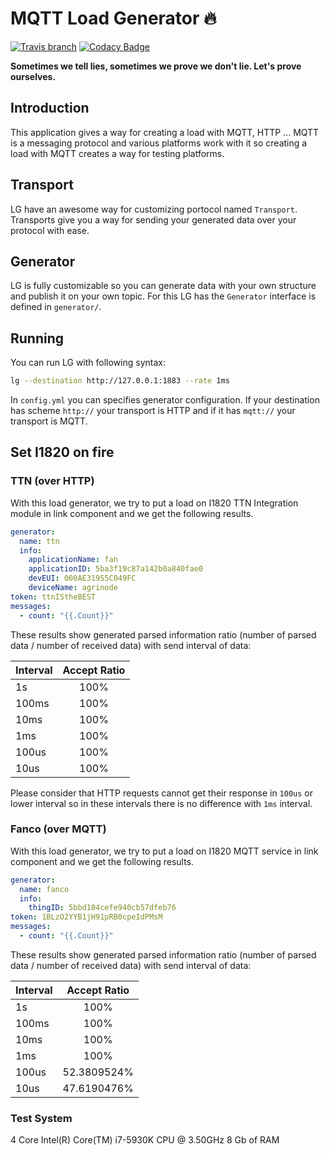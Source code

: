 # MQTT Load Generator :fire:

[![Travis branch](https://img.shields.io/travis/com/I1820/lg/master.svg?style=flat-square)](https://travis-ci.com/I1820/lg)
[![Codacy Badge](https://api.codacy.com/project/badge/Grade/b6019269d2cf4b11897acd4340e78bdc)](https://www.codacy.com/app/i1820/lg?utm_source=github.com&amp;utm_medium=referral&amp;utm_content=I1820/lg&amp;utm_campaign=Badge_Grade)

**Sometimes we tell lies, sometimes we prove we don't lie. Let's prove ourselves.**

## Introduction
This application gives a way for creating a load with MQTT, HTTP ...
MQTT is a messaging protocol and various platforms work with it so
creating a load with MQTT creates a way for testing platforms.

## Transport
LG have an awesome way for customizing portocol named `Transport`.
Transports give you a way for sending your generated data over your protocol with ease.

## Generator
LG is fully customizable so you can generate data with
your own structure and publish it on your own topic.
For this LG has the `Generator` interface is defined in `generator/`.

## Running
You can run LG with following syntax:

```sh
lg --destination http://127.0.0.1:1883 --rate 1ms
```

In `config.yml` you can specifies generator configuration. If your destination has scheme `http://` your transport is HTTP
and if it has `mqtt://` your transport is MQTT.

## Set I1820 on fire
### TTN (over HTTP)
With this load generator, we try to put a load on I1820 TTN Integration module in link component
and we get the following results.

```yml
generator:
  name: ttn
  info:
    applicationName: fan
    applicationID: 5ba3f19c87a142b0a840fae0
    devEUI: 000AE31955C049FC
    deviceName: agrinode
token: ttnIStheBEST
messages:
  - count: "{{.Count}}"
```

These results show generated parsed information ratio (number of parsed data / number of received data)
with send interval of data:

| Interval | Accept Ratio  |
|:---------|:-------------:|
| 1s       | 100%          |
| 100ms    | 100%          |
| 10ms     | 100%          |
| 1ms      | 100%          |
| 100us    | 100%          |
| 10us     | 100%          |

Please consider that HTTP requests cannot get their response in `100us` or lower interval so in these intervals there is no
difference with `1ms` interval.

### Fanco (over MQTT)
With this load generator, we try to put a load on I1820 MQTT service in link component
and we get the following results.

```yml
generator:
  name: fanco
  info:
    thingID: 5bbd104cefe940cb57dfeb76
token: 1BLzO2YYB1jH91pRB0cpeIdPMsM
messages:
  - count: "{{.Count}}"
```

These results show generated parsed information ratio (number of parsed data / number of received data)
with send interval of data:

| Interval | Accept Ratio  |
|:---------|:-------------:|
| 1s       | 100%          |
| 100ms    | 100%          |
| 10ms     | 100%          |
| 1ms      | 100%          |
| 100us    | 52.3809524%   |
| 10us     | 47.6190476%   |

### Test System

4 Core Intel(R) Core(TM) i7-5930K CPU @ 3.50GHz
8 Gb of RAM
